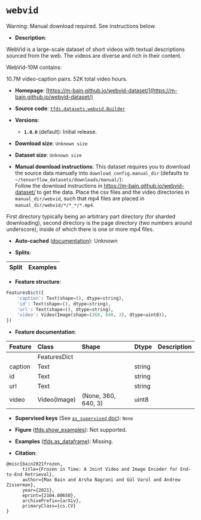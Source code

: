 <div itemscope itemtype="http://schema.org/Dataset">
  <div itemscope itemprop="includedInDataCatalog" itemtype="http://schema.org/DataCatalog">
    <meta itemprop="name" content="TensorFlow Datasets" />
  </div>
  <meta itemprop="name" content="webvid" />
  <meta itemprop="description" content="WebVid is a large-scale dataset of short videos &#10;with textual descriptions sourced from the web. &#10;The videos are diverse and rich in their content.&#10;&#10;WebVid-10M contains:&#10;&#10;10.7M video-caption pairs.&#10;52K total video hours.&#10;&#10;To use this dataset:&#10;&#10;```python&#10;import tensorflow_datasets as tfds&#10;&#10;ds = tfds.load(&#x27;webvid&#x27;, split=&#x27;train&#x27;)&#10;for ex in ds.take(4):&#10;  print(ex)&#10;```&#10;&#10;See [the guide](https://www.tensorflow.org/datasets/overview) for more&#10;informations on [tensorflow_datasets](https://www.tensorflow.org/datasets).&#10;&#10;" />
  <meta itemprop="url" content="https://www.tensorflow.org/datasets/catalog/webvid" />
  <meta itemprop="sameAs" content="https://m-bain.github.io/webvid-dataset/" />
  <meta itemprop="citation" content="@misc{bain2021frozen,&#10;      title={Frozen in Time: A Joint Video and Image Encoder for End-to-End Retrieval},&#10;      author={Max Bain and Arsha Nagrani and Gül Varol and Andrew Zisserman},&#10;      year={2021},&#10;      eprint={2104.00650},&#10;      archivePrefix={arXiv},&#10;      primaryClass={cs.CV}&#10;}" />
</div>

# `webvid`


Warning: Manual download required. See instructions below.

*   **Description**:

WebVid is a large-scale dataset of short videos with textual descriptions
sourced from the web. The videos are diverse and rich in their content.

WebVid-10M contains:

10.7M video-caption pairs. 52K total video hours.

*   **Homepage**:
    [https://m-bain.github.io/webvid-dataset/](https://m-bain.github.io/webvid-dataset/)

*   **Source code**:
    [`tfds.datasets.webvid.Builder`](https://github.com/tensorflow/datasets/tree/master/tensorflow_datasets/datasets/webvid/webvid_dataset_builder.py)

*   **Versions**:

    *   **`1.0.0`** (default): Initial release.

*   **Download size**: `Unknown size`

*   **Dataset size**: `Unknown size`

*   **Manual download instructions**: This dataset requires you to
    download the source data manually into `download_config.manual_dir`
    (defaults to `~/tensorflow_datasets/downloads/manual/`):<br/>
    Follow the download instructions in https://m-bain.github.io/webvid-dataset/
    to get the data. Place the csv files and the video directories in
    `manual_dir/webvid`, such that mp4 files are placed in
    `manual_dir/webvid/*/*_*/*.mp4`.

First directory typically being an arbitrary part directory (for sharded
downloading), second directory is the page directory (two numbers around
underscore), inside of which there is one or more mp4 files.

*   **Auto-cached**
    ([documentation](https://www.tensorflow.org/datasets/performances#auto-caching)):
    Unknown

*   **Splits**:

Split | Examples
:---- | -------:

*   **Feature structure**:

```python
FeaturesDict({
    'caption': Text(shape=(), dtype=string),
    'id': Text(shape=(), dtype=string),
    'url': Text(shape=(), dtype=string),
    'video': Video(Image(shape=(360, 640, 3), dtype=uint8)),
})
```

*   **Feature documentation**:

Feature | Class        | Shape               | Dtype  | Description
:------ | :----------- | :------------------ | :----- | :----------
        | FeaturesDict |                     |        |
caption | Text         |                     | string |
id      | Text         |                     | string |
url     | Text         |                     | string |
video   | Video(Image) | (None, 360, 640, 3) | uint8  |

*   **Supervised keys** (See
    [`as_supervised` doc](https://www.tensorflow.org/datasets/api_docs/python/tfds/load#args)):
    `None`

*   **Figure**
    ([tfds.show_examples](https://www.tensorflow.org/datasets/api_docs/python/tfds/visualization/show_examples)):
    Not supported.

*   **Examples**
    ([tfds.as_dataframe](https://www.tensorflow.org/datasets/api_docs/python/tfds/as_dataframe)):
    Missing.

*   **Citation**:

```
@misc{bain2021frozen,
      title={Frozen in Time: A Joint Video and Image Encoder for End-to-End Retrieval},
      author={Max Bain and Arsha Nagrani and Gül Varol and Andrew Zisserman},
      year={2021},
      eprint={2104.00650},
      archivePrefix={arXiv},
      primaryClass={cs.CV}
}
```

